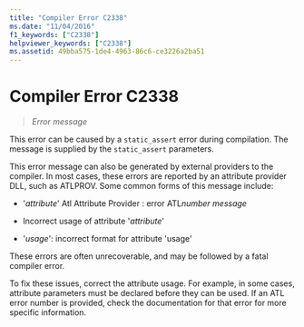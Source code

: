```yaml
---
title: "Compiler Error C2338"
ms.date: "11/04/2016"
f1_keywords: ["C2338"]
helpviewer_keywords: ["C2338"]
ms.assetid: 49bba575-1de4-4963-86c6-ce3226a2ba51
---
```

# Compiler Error C2338

> *Error message*

This error can be caused by a `static_assert` error during compilation. The message is supplied by the `static_assert` parameters.

This error message can also be generated by external providers to the compiler. In most cases, these errors are reported by an attribute provider DLL, such as ATLPROV. Some common forms of this message include:

- '*attribute*' Atl Attribute Provider : error ATL*number* *message*

- Incorrect usage of attribute '*attribute*'

- '*usage*': incorrect format for attribute 'usage'

These errors are often unrecoverable, and may be followed by a fatal compiler error.

To fix these issues, correct the attribute usage. For example, in some cases, attribute parameters must be declared before they can be used. If an ATL error number is provided, check the documentation for that error for more specific information.
